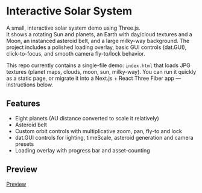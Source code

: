 # Interactive Solar System 

A small, interactive solar system demo using Three.js.  
It shows a rotating Sun and planets, an Earth with day/cloud textures and a Moon, an instanced asteroid belt, and a large milky-way background. The project includes a polished loading overlay, basic GUI controls (dat.GUI), click-to-focus, and smooth camera fly-to/lock behavior.

This repo currently contains a single-file demo: `index.html` that loads JPG textures (planet maps, clouds, moon, sun, milky-way). You can run it quickly as a static page, or migrate it into a Next.js + React Three Fiber app — instructions below.

## Features
- Eight planets (AU distance converted to scale it relatively)
- Asteroid belt 
- Custom orbit controls with multiplicative zoom, pan, fly-to and lock
- dat.GUI controls for lighting, timeScale, asteroid generation and camera presets
- Loading overlay with progress bar and asset-counting

## Preview
[Preview]()
